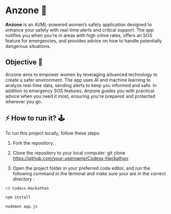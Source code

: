 # Anzone 🚨

**Anzone** is an AI/ML-powered women’s safety application designed to enhance your safety with real-time alerts and critical support. The app notifies you when you're in areas with high crime rates, offers an SOS feature for emergencies, and provides advice on how to handle potentially dangerous situations.

## Objective 🎯

Anzone aims to empower women by leveraging advanced technology to create a safer environment. The app uses AI and machine learning to analyze real-time data, sending alerts to keep you informed and safe. In addition to emergency SOS features, Anzone guides you with practical advice when you need it most, ensuring you're prepared and protected wherever you go.

## ⚡ How to run it? 🕹️

  To run this project locally, follow these steps:

1. Fork the repository.

2. Clone the repository to your local computer:
    git clone https://github.com/your-username/Codess-Hackathon

3. Open the project folder in your preferred code editor, and run the following command in the terminal and make sure your are in the correct directory :
   

```bash
cd Codess-Hackathon
```


```bash
npm install 
```

```bash
nodemon app.js
```
